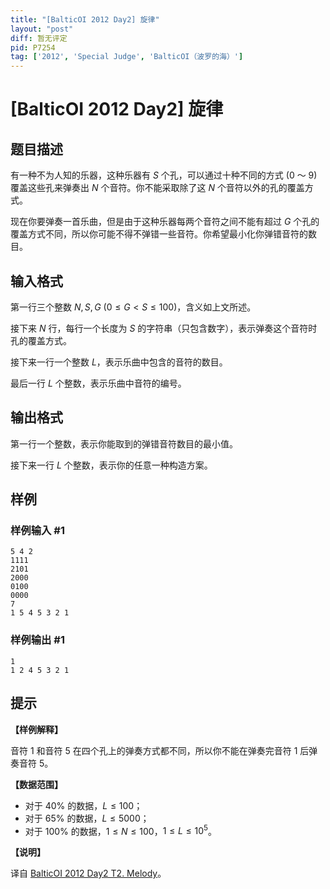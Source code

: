 ```yaml
---
title: "[BalticOI 2012 Day2] 旋律"
layout: "post"
diff: 暂无评定
pid: P7254
tag: ['2012', 'Special Judge', 'BalticOI（波罗的海）']
---
```

# [BalticOI 2012 Day2] 旋律
## 题目描述

有一种不为人知的乐器，这种乐器有 $S$ 个孔，可以通过十种不同的方式 $(0$ ～ $9)$ 覆盖这些孔来弹奏出 $N$ 个音符。你不能采取除了这 $N$ 个音符以外的孔的覆盖方式。

现在你要弹奏一首乐曲，但是由于这种乐器每两个音符之间不能有超过 $G$ 个孔的覆盖方式不同，所以你可能不得不弹错一些音符。你希望最小化你弹错音符的数目。
## 输入格式

第一行三个整数 $N, S, G\ (0 \le G < S \le 100)$，含义如上文所述。

接下来 $N$ 行，每行一个长度为 $S$ 的字符串（只包含数字），表示弹奏这个音符时孔的覆盖方式。

接下来一行一个整数 $L$，表示乐曲中包含的音符的数目。

最后一行 $L$ 个整数，表示乐曲中音符的编号。
## 输出格式

第一行一个整数，表示你能取到的弹错音符数目的最小值。  

接下来一行 $L$ 个整数，表示你的任意一种构造方案。
## 样例

### 样例输入 #1
```
5 4 2
1111
2101
2000
0100
0000
7
1 5 4 5 3 2 1
```
### 样例输出 #1
```
1
1 2 4 5 3 2 1
```
## 提示

**【样例解释】**

音符 $1$ 和音符 $5$ 在四个孔上的弹奏方式都不同，所以你不能在弹奏完音符 $1$ 后弹奏音符 $5$。

**【数据范围】**

- 对于 $40\%$ 的数据，$L \leq 100$；
- 对于 $65\%$ 的数据，$L \leq 5000$；
- 对于 $100\%$ 的数据，$1 \leq N \leq 100$，$1 \le L \le 10 ^ 5$。

**【说明】**

译自 [BalticOI 2012 Day2 T2. Melody](http://www.boi2012.lv/data/day2/eng/melody.pdf)。
